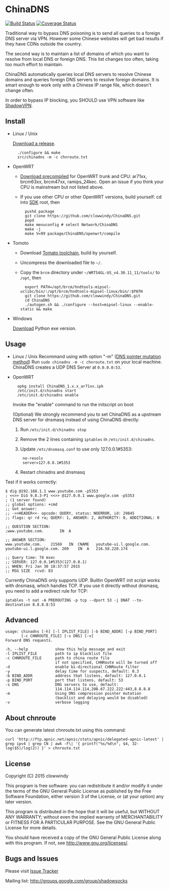 ChinaDNS
========

[![Build Status]][Travis CI]
[![Coverage Status]][Coverage]

Traditional way to bypass DNS poisoning is to send all queries to
a foreign DNS server via VPN. However some Chinese websites will get
bad results if they have CDNs outside the country.

The second way is to maintain a list of domains of which you want to
resolve from local DNS or foreign DNS. This list changes too often,
taking too much effort to maintain.

ChinaDNS automatically queries local DNS servers to resolve Chinese domains
and queries foreign DNS servers to resolve foreign domains. It is smart
enough to work only with a Chinese IP range file, which doesn't change often.

In order to bypass IP blocking, you SHOULD use VPN software like [ShadowVPN].

Install
-------

* Linux / Unix

    [Download a release].

        ./configure && make
        src/chinadns -m -c chnroute.txt

* OpenWRT

    * [Download precompiled] for OpenWRT trunk and CPU: ar71xx, brcm63xx,
      brcm47xx, ramips_24kec. Open an issue if you think your CPU is mainstream but not listed above.
    * If you use other CPU or other OpenWRT versions, build yourself:
      cd into [SDK] root, then

            pushd package
            git clone https://github.com/clowwindy/ChinaDNS.git
            popd
            make menuconfig # select Network/ChinaDNS
            make -j
            make V=99 package/ChinaDNS/openwrt/compile

* Tomoto

    * Download [Tomato toolchain], build by yourself.
    * Uncompress the downloaded file to `~/`.
    * Copy the `brcm` directory under
      `~/WRT54GL-US_v4.30.11_11/tools/` to `/opt`, then

            export PATH=/opt/brcm/hndtools-mipsel-uclibc/bin/:/opt/brcm/hndtools-mipsel-linux/bin/:$PATH
            git clone https://github.com/clowwindy/ChinaDNS.git
            cd ChinaDNS
            ./autogen.sh && ./configure --host=mipsel-linux --enable-static && make

* Windows

    [Download] Python exe version.

Usage
-----

* Linux / Unix
    Recommand using with option "-m" ([DNS pointer mutation method])
    Run `sudo chinadns -m -c chnroute.txt` on your local machine. ChinaDNS creates a
    UDP DNS Server at `0.0.0.0:53`.

* OpenWRT

        opkg install ChinaDNS_1.x.x_ar71xx.ipk
        /etc/init.d/chinadns start
        /etc/init.d/chinadns enable

    Invoke the "enable" command to run the initscript on boot

    (Optional) We strongly recommend you to set ChinaDNS as a upstream DNS
    server for dnsmasq instead of using ChinaDNS directly:

    1. Run `/etc/init.d/chinadns stop`
    2. Remove the 2 lines containing `iptables` in `/etc/init.d/chinadns`.
    3. Update `/etc/dnsmasq.conf` to use only 127.0.0.1#5353:

            no-resolv
            server=127.0.0.1#5353

    4. Restart chinadns and dnsmasq

Test if it works correctly:

    $ dig @192.168.1.1 www.youtube.com -p5353
    ; <<>> DiG 9.8.3-P1 <<>> @127.0.0.1 www.google.com -p5353
    ; (1 server found)
    ;; global options: +cmd
    ;; Got answer:
    ;; ->>HEADER<<- opcode: QUERY, status: NOERROR, id: 29845
    ;; flags: qr rd ra; QUERY: 1, ANSWER: 2, AUTHORITY: 0, ADDITIONAL: 0
    
    ;; QUESTION SECTION:
    ;www.youtube.com.		IN	A
    
    ;; ANSWER SECTION:
    www.youtube.com.	21569	IN	CNAME	youtube-ui.l.google.com.
    youtube-ui.l.google.com. 269	IN	A	216.58.220.174

    ;; Query time: 74 msec
    ;; SERVER: 127.0.0.1#5353(127.0.0.1)
    ;; WHEN: Fri Jan 30 18:37:57 2015
    ;; MSG SIZE  rcvd: 83

Currently ChinaDNS only supports UDP. Builtin OpenWRT init script works with
dnsmasq, which handles TCP. If you use it directly without dnsmasq, you need to
add a redirect rule for TCP:

    iptables -t nat -A PREROUTING -p tcp --dport 53 -j DNAT --to-destination 8.8.8.8:53

Advanced
--------

    usage: chinadns [-h] [-l IPLIST_FILE] [-b BIND_ADDR] [-p BIND_PORT]
           [-c CHNROUTE_FILE] [-s DNS] [-v]
    Forward DNS requests.

    -h, --help            show this help message and exit
    -l IPLIST_FILE        path to ip blacklist file
    -c CHNROUTE_FILE      path to china route file
                          if not specified, CHNRoute will be turned off
    -d                    enable bi-directional CHNRoute filter
    -y                    delay time for suspects, default: 0.3
    -b BIND_ADDR          address that listens, default: 127.0.0.1
    -p BIND_PORT          port that listens, default: 53
    -s DNS                DNS servers to use, default:
                          114.114.114.114,208.67.222.222:443,8.8.8.8
    -m                    Using DNS compression pointer mutation
                          (backlist and delaying would be disabled)
    -v                    verbose logging

About chnroute
--------------

You can generate latest chnroute.txt using this command:

    curl 'http://ftp.apnic.net/apnic/stats/apnic/delegated-apnic-latest' | grep ipv4 | grep CN | awk -F\| '{ printf("%s/%d\n", $4, 32-log($5)/log(2)) }' > chnroute.txt


License
-------

Copyright (C) 2015 clowwindy

This program is free software: you can redistribute it and/or modify
it under the terms of the GNU General Public License as published by
the Free Software Foundation, either version 3 of the License, or
(at your option) any later version.

This program is distributed in the hope that it will be useful,
but WITHOUT ANY WARRANTY; without even the implied warranty of
MERCHANTABILITY or FITNESS FOR A PARTICULAR PURPOSE.  See the
GNU General Public License for more details.

You should have received a copy of the GNU General Public License
along with this program.  If not, see <http://www.gnu.org/licenses/>.

Bugs and Issues
----------------
Please visit [Issue Tracker]

Mailing list: http://groups.google.com/group/shadowsocks


[Build Status]:         https://travis-ci.org/clowwindy/ChinaDNS.svg?branch=master
[ChinaDNS]:             https://github.com/clowwindy/ChinaDNS
[Coverage Status]:      https://jenkins.shadowvpn.org/result/chinadns
[Coverage]:             https://jenkins.shadowvpn.org/job/ChinaDNS/ws/src/index.html
[Download]:             https://github.com/clowwindy/ChinaDNS/releases
[Issue Tracker]:        https://github.com/clowwindy/ChinaDNS/issues?state=open
[Download precompiled]: https://github.com/clowwindy/ChinaDNS/releases
[Download a release]:   https://github.com/clowwindy/ChinaDNS/releases
[SDK]:                  http://wiki.openwrt.org/doc/howto/obtain.firmware.sdk
[ShadowVPN]:            https://github.com/clowwindy/ShadowVPN
[Tomato toolchain]:     http://downloads.linksysbycisco.com/downloads/WRT54GL_v4.30.11_11_US.tgz
[Travis CI]:            https://travis-ci.org/clowwindy/ChinaDNS
[DNS pointer mutation method]: https://gist.github.com/klzgrad/f124065c0616022b65e5
